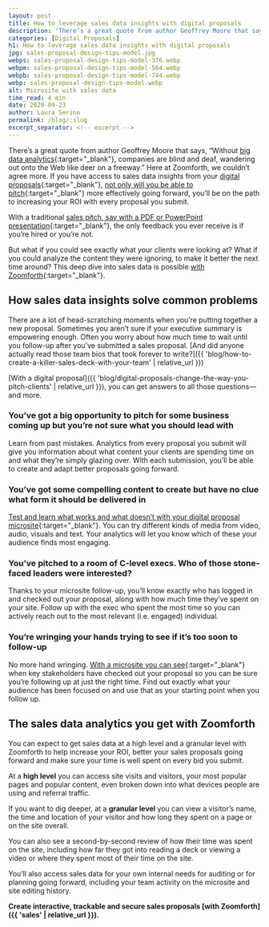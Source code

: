 ```yaml
---
layout: post
title: How to leverage sales data insights with digital proposals
description: 'There’s a great quote from author Geoffrey Moore that says, “Without big data analytics, companies are blind and deaf, wandering out onto the Web like deer on a freeway.”'
categories: [Digital Proposals]
h1: How to leverage sales data insights with digital proposals
jpg: sales-proposal-design-tips-model.jpg
webps: sales-proposal-design-tips-model-376.webp
webpm: sales-proposal-design-tips-model-564.webp
webpb: sales-proposal-design-tips-model-744.webp
webp: sales-proposal-design-tips-model.webp
alt: Microsite with sales data
time_read: 4 min
date: 2020-09-23
author: Laura Serino
permalink: /blog/:slug
excerpt_separator: <!-- excerpt -->
---
```

There’s a great quote from author Geoffrey Moore that says, “Without [big data analytics]({{'platform-data-analytics'|relative_url}}){:target="_blank"}, companies are blind and deaf, wandering out onto the Web like deer on a freeway.” Here at Zoomforth, we couldn’t agree more. If you have access to sales data insights from your [digital proposals]({{'the-ultimate-guide-to-digital-sales-proposals'|relative_url}}){:target="_blank"}, [not only will you be able to pitch]({{'blog/digital-proposals-change-the-way-you-pitch-clients'|relative_url}}){:target="_blank"} more effectively going forward, you’ll be on the path to increasing your ROI with every proposal you submit.
<!-- excerpt -->

With a traditional [sales pitch, say with a PDF or PowerPoint presentation]({{'blog/taking-your-sales-presentations-online-design-dos-and-donts'|relative_url}}){:target="_blank"}, the only feedback you ever receive is if you’re hired or you’re not.

But what if you could see exactly what your clients were looking at? What if you could analyze the content they were ignoring, to make it better the next time around? This deep dive into sales data is possible [with Zoomforth]({{site.baseurl}}){:target="_blank"}.

## How sales data insights solve common problems

There are a lot of head-scratching moments when you’re putting together a new proposal. Sometimes you aren’t sure if your executive summary is empowering enough. Often you worry about how much time to wait until you follow-up after you’ve submitted a sales proposal. [And did anyone actually read those team bios that took forever to write?]({{ 'blog/how-to-create-a-killer-sales-deck-with-your-team' | relative_url }})

[With a digital proposal]({{ 'blog/digital-proposals-change-the-way-you-pitch-clients' | relative_url }}), you can get answers to all those questions—and more.

### You’ve got a big opportunity to pitch for some business coming up but you’re not sure what you should lead with

Learn from past mistakes. Analytics from every proposal you submit will give you information about what content your clients are spending time on and what they’re simply glazing over. With each submission, you’ll be able to create and adapt better proposals going forward.

### You’ve got some compelling content to create but have no clue what form it should be delivered in

[Test and learn what works and what doesn’t with your digital proposal microsite]({{'blog/how-microsites-help-win-over-clients-and-increase-your-revenue'|relative_url}}){:target="_blank"}. You can try different kinds of media from video, audio, visuals and text.  Your analytics will let you know which of these your audience finds most engaging.

### You’ve pitched to a room of C-level execs. Who of those stone-faced leaders were interested?

Thanks to your microsite follow-up, you’ll know exactly who has logged in and checked out your proposal, along with how much time they’ve spent on your site. Follow up with the exec who spent the most time so you can actively reach out to the most relevant (i.e. engaged) individual.

### You’re wringing your hands trying to see if it’s too soon to follow-up

No more hand wringing. [With a microsite you can see]({{'blog/what-is-a-microsite'|relative_url}}){:target="_blank"} when key stakeholders have  checked out your proposal so you can be sure you’re following up at just the right time. Find out exactly what your audience has been focused on and use that as your starting point when you follow up.

## The sales data analytics you get with Zoomforth

You can expect to get sales data at a high level and a granular level with Zoomforth to help increase your ROI, better your sales proposals going forward and make sure your time is well spent on every bid you submit.

At a **high level** you can access site visits and visitors, your most popular pages and popular content, even broken down into what devices people are using and referral traffic.

If you want to dig deeper, at a **granular level** you can view a visitor’s name, the time and location of your visitor and how long they spent on a page or on the site overall.

You can also see a second-by-second review of how their time was spent on the site, including how far they got into reading a deck or viewing a video or where they spent most of their time on the site.

You’ll also access sales data for your own internal needs for auditing or for planning going forward, including your team activity on the microsite and site editing history.

**Create interactive, trackable and secure sales proposals [with Zoomforth]({{ 'sales' | relative_url }}).**
